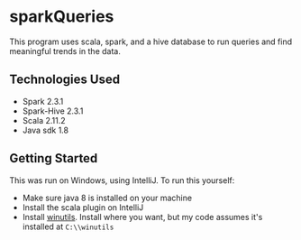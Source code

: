# sparkQueries

This program uses scala, spark, and a hive database to run queries and find meaningful trends in the data. 

## Technologies Used
* Spark 2.3.1
* Spark-Hive 2.3.1
* Scala 2.11.2
* Java sdk 1.8

## Getting Started
This was run on Windows, using IntelliJ.
To run this yourself:
* Make sure java 8 is installed on your machine
* Install the scala plugin on IntelliJ
* Install [winutils](https://medium.com/big-data-engineering/how-to-install-apache-spark-2-x-in-your-pc-e2047246ffc3). Install where you want, but my code assumes it's installed at `C:\\winutils`
